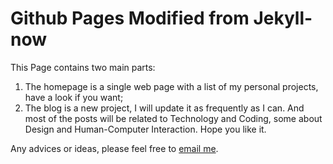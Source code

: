 # Github Pages Modified from Jekyll-now

This Page contains two main parts: 

1. The homepage is a single web page with a list of my personal projects, have a look if you want;
2. The blog is a new project, I will update it as frequently as I can. And most of the posts will be related to Technology and Coding, some about Design and Human-Computer Interaction. Hope you like it.

Any advices or ideas, please feel free to [email me](mailto:zzgary92@gmail.com).
